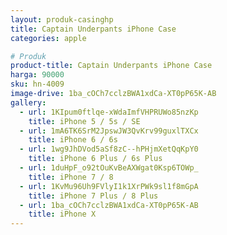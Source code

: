 ```yaml
---
layout: produk-casinghp
title: Captain Underpants iPhone Case
categories: apple

# Produk
product-title: Captain Underpants iPhone Case
harga: 90000
sku: hn-4009
image-drive: 1ba_cOCh7cclzBWA1xdCa-XT0pP65K-AB
gallery:
  - url: 1KIpum0ftlqe-xWdaImfVHPRUWo85nzKp
    title: iPhone 5 / 5s / SE
  - url: 1mA6TK6SrM2JpswJW3QvKrv99guxlTXCx
    title: iPhone 6 / 6s
  - url: 1wg9JhDVod5aSf8zC--hPHjmXetQqKpY0
    title: iPhone 6 Plus / 6s Plus
  - url: 1duHpF_o92tOuKvBeAXWgat0Ksp6TOWp_
    title: iPhone 7 / 8
  - url: 1KvMu96Uh9FVlyI1k1XrPWk9sl1f8mGpA
    title: iPhone 7 Plus / 8 Plus
  - url: 1ba_cOCh7cclzBWA1xdCa-XT0pP65K-AB
    title: iPhone X
---
```

